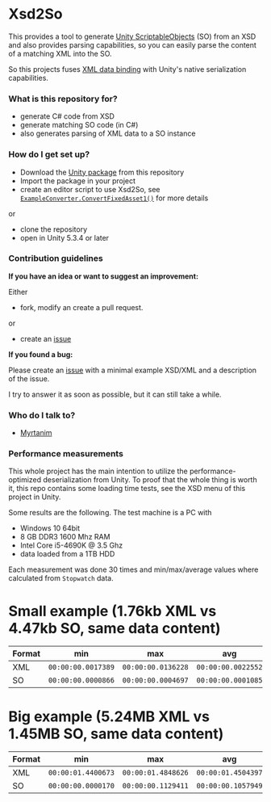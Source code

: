 # Xsd2So #

This provides a tool to generate [Unity ScriptableObjects](http://docs.unity3d.com/Manual/class-ScriptableObject.html) (SO) from an XSD and also provides parsing capabilities, so you can easily parse the content of a matching XML into the SO.

So this projects fuses [XML data binding](https://en.wikipedia.org/wiki/XML_data_binding) with Unity's native serialization capabilities.

### What is this repository for? ###

* generate C# code from XSD
* generate matching SO code (in C#)
* also generates parsing of XML data to a SO instance

### How do I get set up? ###

* Download the [Unity package](https://bitbucket.org/Myrtanim/xsd2so/downloads/xsd2so.unitypackage) from this repository
* Import the package in your project
* create an editor script to use Xsd2So, see [`ExampleConverter.ConvertFixedAsset1()`](https://bitbucket.org/Myrtanim/xsd2so/src/ffd2c0d59dafabec3d26dc55010d2ceec0f91dbf/Assets/Example/Editor/ExampleConverter.cs?at=default&fileviewer=file-view-default) for more details

or

* clone the repository
* open in Unity 5.3.4 or later

### Contribution guidelines ###

**If you have an idea or want to suggest an improvement:**

Either

* fork, modify an create a pull request.

or

* create an [issue](https://bitbucket.org/Myrtanim/xsd2so/issues)

**If you found a bug:**

Please create an [issue](https://bitbucket.org/Myrtanim/xsd2so/issues) with a minimal example XSD/XML and a description of the issue.

I try to answer it as soon as possible, but it can still take a while.

### Who do I talk to? ###

* [Myrtanim](https://bitbucket.org/Myrtanim/)

### Performance measurements ###
This whole project has the main intention to utilize the performance-optimized deserialization from Unity.
To proof that the whole thing is worth it, this repo contains some loading time tests, see the XSD menu of this project in Unity.

Some results are the following. The test machine is a PC with

* Windows 10 64bit
* 8 GB DDR3 1600 Mhz RAM
* Intel Core i5-4690K @ 3.5 Ghz
* data loaded from a 1TB HDD

Each measurement was done 30 times and min/max/average values where calculated from `Stopwatch` data.

# Small example (1.76kb XML vs 4.47kb SO, same data content) #
| Format |        min         |         max        |        avg         |
| ------ | ------------------ | ------------------ | ------------------ |
| XML    | `00:00:00.0017389` | `00:00:00.0136228` | `00:00:00.0022552` |
| SO     | `00:00:00.0000866` | `00:00:00.0004697` | `00:00:00.0001085` |

# Big example (5.24MB XML vs 1.45MB SO, same data content) #
| Format |        min         |         max        |        avg         |
| ------ | ------------------ | ------------------ | ------------------ |
| XML    | `00:00:01.4400673` | `00:00:01.4848626` | `00:00:01.4504397` |
| SO     | `00:00:00.0000170` | `00:00:00.1129411` | `00:00:00.1057949` |